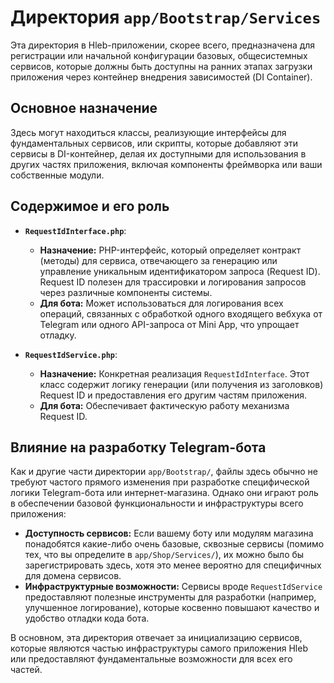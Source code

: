 # Директория `app/Bootstrap/Services`

Эта директория в Hleb-приложении, скорее всего, предназначена для регистрации или начальной конфигурации базовых, общесистемных сервисов, которые должны быть доступны на ранних этапах загрузки приложения через контейнер внедрения зависимостей (DI Container).

## Основное назначение

Здесь могут находиться классы, реализующие интерфейсы для фундаментальных сервисов, или скрипты, которые добавляют эти сервисы в DI-контейнер, делая их доступными для использования в других частях приложения, включая компоненты фреймворка или ваши собственные модули.

## Содержимое и его роль

*   **`RequestIdInterface.php`**:
    *   **Назначение:** PHP-интерфейс, который определяет контракт (методы) для сервиса, отвечающего за генерацию или управление уникальным идентификатором запроса (Request ID). Request ID полезен для трассировки и логирования запросов через различные компоненты системы.
    *   **Для бота:** Может использоваться для логирования всех операций, связанных с обработкой одного входящего вебхука от Telegram или одного API-запроса от Mini App, что упрощает отладку.

*   **`RequestIdService.php`**:
    *   **Назначение:** Конкретная реализация `RequestIdInterface`. Этот класс содержит логику генерации (или получения из заголовков) Request ID и предоставления его другим частям приложения.
    *   **Для бота:** Обеспечивает фактическую работу механизма Request ID.

## Влияние на разработку Telegram-бота

Как и другие части директории `app/Bootstrap/`, файлы здесь обычно не требуют частого прямого изменения при разработке специфической логики Telegram-бота или интернет-магазина. Однако они играют роль в обеспечении базовой функциональности и инфраструктуры всего приложения:

*   **Доступность сервисов:** Если вашему боту или модулям магазина понадобятся какие-либо очень базовые, сквозные сервисы (помимо тех, что вы определите в `app/Shop/Services/`), их можно было бы зарегистрировать здесь, хотя это менее вероятно для специфичных для домена сервисов.
*   **Инфраструктурные возможности:** Сервисы вроде `RequestIdService` предоставляют полезные инструменты для разработки (например, улучшенное логирование), которые косвенно повышают качество и удобство отладки кода бота.

В основном, эта директория отвечает за инициализацию сервисов, которые являются частью инфраструктуры самого приложения Hleb или предоставляют фундаментальные возможности для всех его частей.
